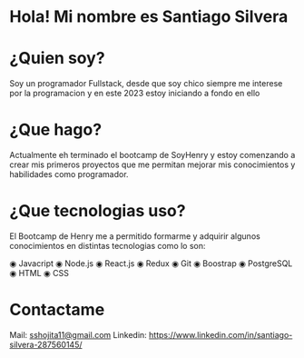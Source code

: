 # Hola! Mi nombre es Santiago Silvera

# ¿Quien soy?
Soy un programador Fullstack, desde que soy chico siempre me interese por la programacion y en este 2023 estoy iniciando a fondo en ello





# ¿Que hago?
Actualmente eh terminado el bootcamp de SoyHenry y estoy comenzando a crear mis primeros proyectos que me permitan mejorar mis conocimientos y habilidades como programador.

# ¿Que tecnologias uso?
El Bootcamp de Henry me a permitido formarme y adquirir algunos conocimientos en distintas tecnologias como lo son:

◉ Javacript
◉ Node.js
◉ React.js
◉ Redux
◉ Git
◉ Boostrap
◉ PostgreSQL
◉ HTML
◉ CSS

# Contactame 
Mail: sshojita11@gmail.com
Linkedin: https://www.linkedin.com/in/santiago-silvera-287560145/
